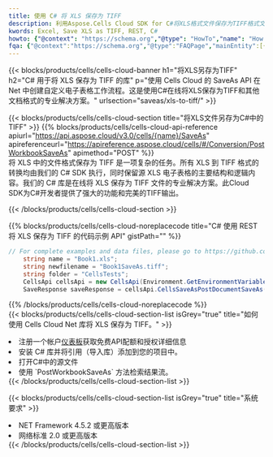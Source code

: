 ```yaml
---
title: 使用 C# 将 XLS 保存为 TIFF
description: 利用Aspose.Cells Cloud SDK for C#将XLS格式文件保存为TIFF格式文件。
kwords: Excel, Save XLS as TIFF, REST, C#
howto: {"@context": "https://schema.org","@type": "HowTo","name": "How to save XLS as TIFF using the Cells Cloud Net library.","description": "How to save XLS as TIFF using the Cells Cloud Net library.","image": {"@type": "ImageObject"},"url": "/net/saveas/xls-to-tiff/","step": [{ "@type": "HowToStep","name": "How to save XLS as TIFF using the Cells Cloud Net library. step 1", "image": {"@type": "ImageObject",},"url": "/net/saveas/xls-to-tiff/","text": "Register an account at <a href='https://dashboard.aspose.cloud/'>Dashboard</a> to get free API quota & authorization details",},{ "@type": "HowToStep","name": "How to save XLS as TIFF using the Cells Cloud Net library. step 1", "image": {"@type": "ImageObject",},"url": "/net/saveas/xls-to-tiff/","text": "Install C# library and add the reference (import the library) to your project.",},{ "@type": "HowToStep","name": "How to save XLS as TIFF using the Cells Cloud Net library. step 1", "image": {"@type": "ImageObject",},"url": "/net/saveas/xls-to-tiff/","text": "Open the source file in C#",},{ "@type": "HowToStep","name": "How to save XLS as TIFF using the Cells Cloud Net library. step 1", "image": {"@type": "ImageObject",},"url": "/net/saveas/xls-to-tiff/","text": "Use the `PostWorkbookSaveAs` method to retrieve the resulting stream.",}, ],"supply": {"@type": "HowToSupply","name": "document"},"tool": [{"@type": "HowToTool","name": "Visual Studio, Visual Studio Code, Rider"},{"@type": "HowToTool","name": "Aspose Cells"}],"totalTime": "PT6M"}
fqa: {"@context":"https://schema.org","@type":"FAQPage","mainEntity":[{"@type":"Question","name":"Why save file as other formats file in C# using REST API?","acceptedAnswer":{"@type":"Answer","text":"Documents are encoded in many ways, and some files may be incompatible with the software you use. To open and read such files, just save them as appropriate file formats.<br/><ol><li>Install .NET SDK and add the reference (import the library) to your project.</li><li>Open the source file in C# using REST API.</li><li>Call the PostWorkbookSaveAsRequest() method, passing an output filename with required extension.</li><li>Get the result of save as a separate file.</li></ol>"}},{"@type":"Question","name":"What file formats can I save as with your C# library?","acceptedAnswer":{"@type":"Answer","text":"We support a variety of file formats for conversion using .NET library, including XLSX, Excel, xls , PDF, CSV, HTML, Markdown, XML, PNG, JPG, TIFF, Json, TXT and many more."}},{"@type":"Question","name":"What is the maximum allowed file size for conversion using this .NET library?","acceptedAnswer":{"@type":"Answer","text":"There are no file size limits for format conversions using .NET library."}}]}
---
```

{{< blocks/products/cells/cells-cloud-banner h1="将XLS另存为TIFF" h2="C# 用于将 XLS 保存为 TIFF 的库" p="使用 Cells Cloud 的 SaveAs API 在 Net 中创建自定义电子表格工作流程。这是使用C#在线将XLS保存为TIFF和其他文档格式的专业解决方案。" urlsection="saveas/xls-to-tiff/" >}}

{{< blocks/products/cells/cells-cloud-section title="将XLS文件另存为C#中的TIFF" >}}
{{% blocks/products/cells/cells-cloud-api-reference apiurl="https://api.aspose.cloud/v3.0/cells/{name}/SaveAs" apireferenceurl="https://apireference.aspose.cloud/cells/#/Conversion/PostWorkbookSaveAs" apimethod="POST" %}}
<br/>
将 XLS 中的文件格式保存为 TIFF 是一项复杂的任务。所有 XLS 到 TIFF 格式的转换均由我们的 C# SDK 执行，同时保留源 XLS 电子表格的主要结构和逻辑内容。我们的 C# 库是在线将 XLS 保存为 TIFF 文件的专业解决方案。此Cloud SDK为C#开发者提供了强大的功能和完美的TIFF输出。

{{< /blocks/products/cells/cells-cloud-section >}}

{{% blocks/products/cells/cells-cloud-noreplacecode title="C# 使用 REST 将 XLS 保存为 TIFF 的代码示例 API" gistPath="" %}}
  
```cs
// For complete examples and data files, please go to https://github.com/aspose-cells-cloud/aspose-cells-cloud-dotnet/
    string name = "Book1.xls";
    string newfilename = "Book1SaveAs.tiff";
    string folder = "CellsTests";
    CellsApi cellsApi = new CellsApi(Environment.GetEnvironmentVariable("ProductClientId"), Environment.GetEnvironmentVariable("ProductClientSecret"));
    SaveResponse saveResponse = cellsApi.CellsSaveAsPostDocumentSaveAs(name, null, newfilename, null,null,folder);
```
  
{{% /blocks/products/cells/cells-cloud-noreplacecode %}}
<br/>
{{< blocks/products/cells/cells-cloud-section-list isGrey="true" title="如何使用 Cells Cloud Net 库将 XLS 保存为 TIFF。" >}}
<li>注册一个帐户<a href="https://dashboard.aspose.cloud/">仪表板</a>获取免费API配额和授权详细信息</li>
<li>安装 C# 库并将引用（导入库）添加到您的项目中。</li>
<li>打开C#中的源文件</li>
<li>使用 `PostWorkbookSaveAs` 方法检索结果流。</li>
{{< /blocks/products/cells/cells-cloud-section-list >}}

{{< blocks/products/cells/cells-cloud-section-list isGrey="true" title="系统要求" >}}
<li>NET Framework 4.5.2 或更高版本</li>
<li>网络标准 2.0 或更高版本</li>
{{< /blocks/products/cells/cells-cloud-section-list >}}
